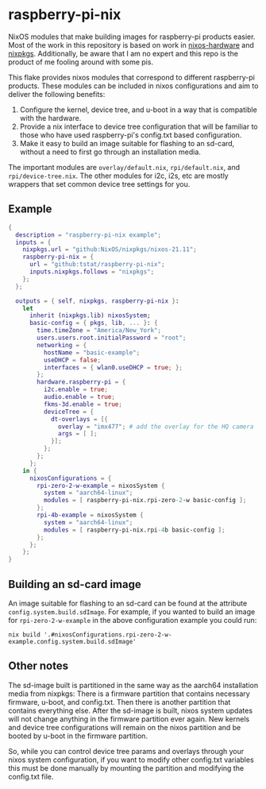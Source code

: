 # raspberry-pi-nix

NixOS modules that make building images for raspberry-pi products
easier. Most of the work in this repository is based on work in
[nixos-hardware](https://github.com/NixOS/nixos-hardware) and
[nixpkgs](https://github.com/NixOS/nixpkgs). Additionally, be aware
that I am no expert and this repo is the product of me fooling around
with some pis.

This flake provides nixos modules that correspond to different
raspberry-pi products. These modules can be included in nixos
configurations and aim to deliver the following benefits:

1. Configure the kernel, device tree, and u-boot in a way that is
   compatible with the hardware.
2. Provide a nix interface to device tree configuration that will be
   familiar to those who have used raspberry-pi's config.txt based
   configuration.
3. Make it easy to build an image suitable for flashing to an sd-card,
   without a need to first go through an installation media.
   
The important modules are `overlay/default.nix`, `rpi/default.nix`,
and `rpi/device-tree.nix`. The other modules for i2c, i2s, etc are
mostly wrappers that set common device tree settings for you.

## Example

```nix
{
  description = "raspberry-pi-nix example";
  inputs = {
    nixpkgs.url = "github:NixOS/nixpkgs/nixos-21.11";
    raspberry-pi-nix = {
      url = "github:tstat/raspberry-pi-nix";
      inputs.nixpkgs.follows = "nixpkgs";
    };
  };

  outputs = { self, nixpkgs, raspberry-pi-nix }:
    let
      inherit (nixpkgs.lib) nixosSystem;
      basic-config = { pkgs, lib, ... }: {
        time.timeZone = "America/New_York";
        users.users.root.initialPassword = "root";
        networking = {
          hostName = "basic-example";
          useDHCP = false;
          interfaces = { wlan0.useDHCP = true; };
        };
        hardware.raspberry-pi = {
          i2c.enable = true;
          audio.enable = true;
          fkms-3d.enable = true;
          deviceTree = {
            dt-overlays = [{
              overlay = "imx477"; # add the overlay for the HQ camera
              args = [ ];
            }];
          };
        };
      };
    in {
      nixosConfigurations = {
        rpi-zero-2-w-example = nixosSystem {
          system = "aarch64-linux";
          modules = [ raspberry-pi-nix.rpi-zero-2-w basic-config ];
        };
        rpi-4b-example = nixosSystem {
          system = "aarch64-linux";
          modules = [ raspberry-pi-nix.rpi-4b basic-config ];
        };
      };
    };
}
```

## Building an sd-card image

An image suitable for flashing to an sd-card can be found at the
attribute `config.system.build.sdImage`. For example, if you wanted to
build an image for `rpi-zero-2-w-example` in the above configuration
example you could run:

```
nix build '.#nixosConfigurations.rpi-zero-2-w-example.config.system.build.sdImage'
```

## Other notes

The sd-image built is partitioned in the same way as the aarch64
installation media from nixpkgs: There is a firmware partition that
contains necessary firmware, u-boot, and config.txt. Then there is
another partition that contains everything else. After the sd-image is
built, nixos system updates will not change anything in the firmware
partition ever again. New kernels and device tree configurations will
remain on the nixos partition and be booted by u-boot in the firmware
partition.

So, while you can control device tree params and overlays through your
nixos system configuration, if you want to modify other config.txt
variables this must be done manually by mounting the partition and
modifying the config.txt file.
